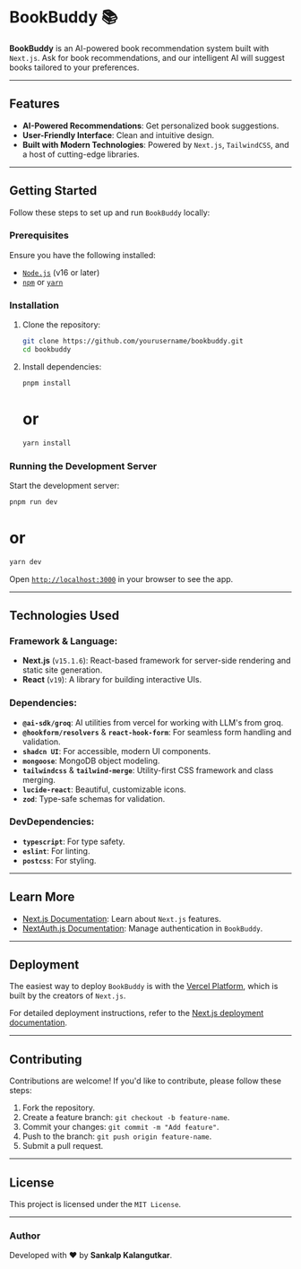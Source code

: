 # BookBuddy 📚

**BookBuddy** is an AI-powered book recommendation system built with `Next.js`. Ask for book recommendations, and our intelligent AI will suggest books tailored to your preferences.  

---

## Features

- **AI-Powered Recommendations**: Get personalized book suggestions.
- **User-Friendly Interface**: Clean and intuitive design.
- **Built with Modern Technologies**: Powered by `Next.js`, `TailwindCSS`, and a host of cutting-edge libraries.

---

## Getting Started

Follow these steps to set up and run `BookBuddy` locally:

### Prerequisites

Ensure you have the following installed:

- [`Node.js`](https://nodejs.org/) (v16 or later)
- [`npm`](https://www.npmjs.com/) or [`yarn`](https://yarnpkg.com/)

### Installation

1. Clone the repository:

   ```bash
   git clone https://github.com/yourusername/bookbuddy.git
   cd bookbuddy
   ```

2. Install dependencies:

   ```bash
   pnpm install
   ```
   # or
   ```bash
   yarn install
   ```

### Running the Development Server

Start the development server:

```bash
pnpm run dev
```
# or
```bash
yarn dev
```

Open [`http://localhost:3000`](http://localhost:3000) in your browser to see the app.

---

## Technologies Used

### Framework & Language:
- **Next.js** (`v15.1.6`): React-based framework for server-side rendering and static site generation.
- **React** (`v19`): A library for building interactive UIs.

### Dependencies:
- **`@ai-sdk/groq`**: AI utilities from vercel for working with LLM's from groq.
- **`@hookform/resolvers`** & **`react-hook-form`**: For seamless form handling and validation.
- **`shadcn UI`**: For accessible, modern UI components.
- **`mongoose`**: MongoDB object modeling.
- **`tailwindcss`** & **`tailwind-merge`**: Utility-first CSS framework and class merging.
- **`lucide-react`**: Beautiful, customizable icons.
- **`zod`**: Type-safe schemas for validation.

### DevDependencies:
- **`typescript`**: For type safety.
- **`eslint`**: For linting.
- **`postcss`**: For styling.

---

## Learn More

- [Next.js Documentation](https://nextjs.org/docs): Learn about `Next.js` features.
- [NextAuth.js Documentation](https://next-auth.js.org/getting-started/introduction): Manage authentication in `BookBuddy`.

---

## Deployment

The easiest way to deploy `BookBuddy` is with the [Vercel Platform](https://vercel.com/), which is built by the creators of `Next.js`.

For detailed deployment instructions, refer to the [Next.js deployment documentation](https://nextjs.org/docs/deployment).

---

## Contributing

Contributions are welcome! If you'd like to contribute, please follow these steps:

1. Fork the repository.
2. Create a feature branch: `git checkout -b feature-name`.
3. Commit your changes: `git commit -m "Add feature"`.
4. Push to the branch: `git push origin feature-name`.
5. Submit a pull request.

---

## License

This project is licensed under the `MIT License`.

---

### Author

Developed with ❤️ by **Sankalp Kalangutkar**.  
